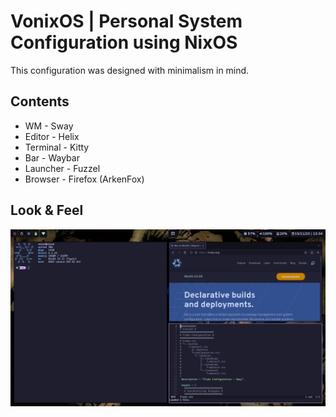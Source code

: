 # VonixOS | Personal System Configuration using NixOS
This configuration was designed with minimalism in mind.

## Contents
- WM       - Sway
- Editor   - Helix
- Terminal - Kitty
- Bar      - Waybar
- Launcher - Fuzzel
- Browser  - Firefox (ArkenFox)

## Look & Feel
![preview](preview.png)
